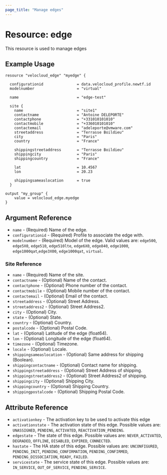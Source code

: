 ```yaml
---
page_title: "Manage edges"
---
```


# Resource: edge

This resource is used to manage edges

## Example Usage

```hcl
resource "velocloud_edge" "myedge" {

  configurationid               = data.velocloud_profile.newtf.id
  modelnumber                   = "virtual"

  name                          = "edge-test"

  site {
    name                        = "site1"
    contactname                 = "Antoine DELEPORTE"
    contactphone                = "+331010101010"
    contactmobile               = "+336010101010"
    contactemail                = "adeleporte@vmware.com"
    streetaddress               = "Terrasse Boildieu"
    city                        = "Paris"
    country                     = "France"

    shippingstreetaddress       = "Terrasse Boildieu"
    shippingcity                = "Paris"
    shippingcountry             = "France"
  
    lat                         = 10.4567
    lon                         = 20.23

    shippingsameaslocation      = true
  }

output "my_group" {
    value = velocloud_edge.myedge
}

```

## Argument Reference

* `name` - (Required) Name of the edge.
* `configurationid` - (Required) Profile to associate the edge with.
* `modelnumber` - (Required) Model of the edge. Valid values are: `edge500`, `edge5X0`, `edge510`, `edge510lte`, `edge6X0`, `edge840`, `edge1000`, `edge1000qat`,`edge3X00`, `edge1000qat`, `virtual`.

### Site Reference

* `name` - (Required) Name of the site.
* `contactname` - (Optional) Name of the contact.
* `contactphone` - (Optional) Phone number of the contact.
* `contactmobile` - (Optional) Mobile number of the contact.
* `contactemail` - (Optional) Email of the contact.
* `streetaddress` - (Optional) Street Address.
* `streetaddress2` - (Optional) Street Address2.
* `city` - (Optional) City.
* `state` - (Optional) State.
* `country` - (Optional) Country.
* `postalcode` - (Optional) Postal Code.
* `lat` - (Optional) Latitude of the edge (float64).
* `lon` - (Optional) Longitude of the edge (float64).
* `timezone` - (Optional) Timezone.
* `locale` - (Optional) Locale.
* `shippingsameaslocation` - (Optional) Same address for shipping (Boolean).
* `shippingcontactname` - (Optional) Contact name for shipping.
* `shippingstreetaddress` - (Optional) Street Address of shipping.
* `shippingstreetaddress2` - (Optional) Street Address2 of shipping.
* `shippingcity` - (Optional) Shipping City.
* `shippingcountry` - (Optional) Shipping Country.
* `shippingpostalcode` - (Optional) Shipping Postal Code.


## Attribute Reference

* `activationkey` - The activation key to be used to activate this edge
* `activationstate` - The activation state of this edge. Possible values are: `UNASSIGNED`, `PENDING`, `ACTIVATED`, `REACTIVATION_PENDING`.
* `edgestate` - The state of this edge. Possible values are: `NEVER_ACTIVATED`, `DEGRADED`, `OFFLINE`, `DISABLED`, `EXPIRED`, `CONNECTED`.
* `hastate` - The HA state of this edge. Possible values are: `UNCONFIGURED`, `PENDING_INIT`, `PENDING_CONFIRMATION`, `PENDING_CONFIRMED`, `PENDING_DISSOCIATION`, `READY`, `FAILED`.
* `servicestate` - The service state of this edge. Possible values are: `IN_SERVICE`, `OUT_OF_SERVICE`, `PENDING_SERVICE`.


